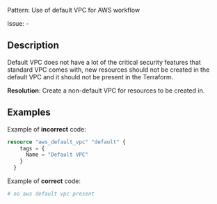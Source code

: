 Pattern: Use of default VPC for AWS workflow

Issue: -

## Description

Default VPC does not have a lot of the critical security features that standard VPC comes with, new resources should not be created in the default VPC and it should not be present in the Terraform.

**Resolution**: Create a non-default VPC for resources to be created in.

## Examples

Example of **incorrect** code:

```terraform
resource "aws_default_vpc" "default" {
	tags = {
	  Name = "Default VPC"
	}
  }
```

Example of **correct** code:

```terraform
# no aws default vpc present
```